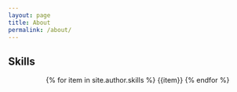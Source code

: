 ```yaml
---
layout: page
title: About
permalink: /about/
---
```


## Skills

<ul style="text-align: center;">
  {% for item in site.author.skills %}
    <li style="display: inline-block"><a class="btn btn-ghost">{{item}}</a></li>
  {% endfor %}
</ul>

<!-- <ul style="display: inline-block;">
  {% for item in site.author.skills %}
    <li style="float: left"><a class="btn btn-ghost">{{item}}</a></li>
  {% endfor %}
</ul> -->
